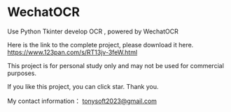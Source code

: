 # WechatOCR
Use Python Tkinter develop OCR , powered by WechatOCR

Here is the link to the complete project, please download it here.
https://www.123pan.com/s/RT13jv-3feW.html

This project is for personal study only and may not be used for commercial purposes.

If you like this project, you can click star. Thank you. 

My contact information： tonysoft2023@gmail.com
